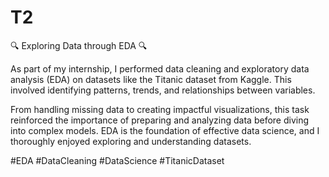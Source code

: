 # T2
🔍 Exploring Data through EDA 🔍

As part of my internship, I performed data cleaning and exploratory data analysis (EDA) on datasets like the Titanic dataset from Kaggle. This involved identifying patterns, trends, and relationships between variables.

From handling missing data to creating impactful visualizations, this task reinforced the importance of preparing and analyzing data before diving into complex models. EDA is the foundation of effective data science, and I thoroughly enjoyed exploring and understanding datasets.

#EDA #DataCleaning #DataScience #TitanicDataset

